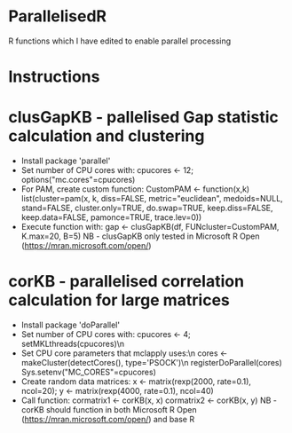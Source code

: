 # ParallelisedR
R functions which I have edited to enable parallel processing

# Instructions
# clusGapKB - pallelised Gap statistic calculation and clustering
 - Install package 'parallel'
 - Set number of CPU cores with:
   cpucores <- 12; options("mc.cores"=cpucores)
 - For PAM, create custom function:
   CustomPAM <- function(x,k) list(cluster=pam(x, k, diss=FALSE, metric="euclidean", medoids=NULL, stand=FALSE, cluster.only=TRUE, do.swap=TRUE, keep.diss=FALSE, keep.data=FALSE, pamonce=TRUE, trace.lev=0))
 - Execute function with:
   gap <- clusGapKB(df, FUNcluster=CustomPAM, K.max=20, B=5)
NB - clusGapKB only tested in Microsoft R Open (https://mran.microsoft.com/open/)

# corKB - parallelised correlation calculation for large matrices
 - Install package 'doParallel'
 - Set number of CPU cores with:
   cpucores <- 4; setMKLthreads(cpucores)\n
 - Set CPU core parameters that mclapply uses:\n
   cores <- makeCluster(detectCores(), type='PSOCK')\n
   registerDoParallel(cores)\
   Sys.setenv("MC_CORES"=cpucores)
 - Create random data matrices:
   x <- matrix(rexp(2000, rate=0.1), ncol=20); y <- matrix(rexp(4000, rate=0.1), ncol=40)
 - Call function:
   cormatrix1 <- corKB(x, x)
   cormatrix2 <- corKB(x, y)
NB - corKB should function in both Microsoft R Open (https://mran.microsoft.com/open/) and base R
